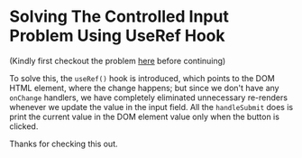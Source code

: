 # Solving The Controlled Input Problem Using UseRef Hook

(Kindly first checkout the problem
[here](https://github.com/frankoadeleye/controlled-uncontrolled-with-hooks/tree/problem-controlled-input)
before continuing)

To solve this, the `useRef()` hook is introduced, which points to the DOM HTML
element, where the change happens; but since we don't have any `onChange`
handlers, we have completely eliminated unnecessary re-renders whenever we
update the value in the input field. All the `handleSubmit` does is print the
current value in the DOM element value only when the button is clicked.

Thanks for checking this out.
